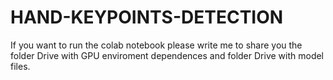 # HAND-KEYPOINTS-DETECTION
If you want to run the colab notebook please write me to share you the folder Drive with GPU enviroment dependences and folder Drive with model files.
